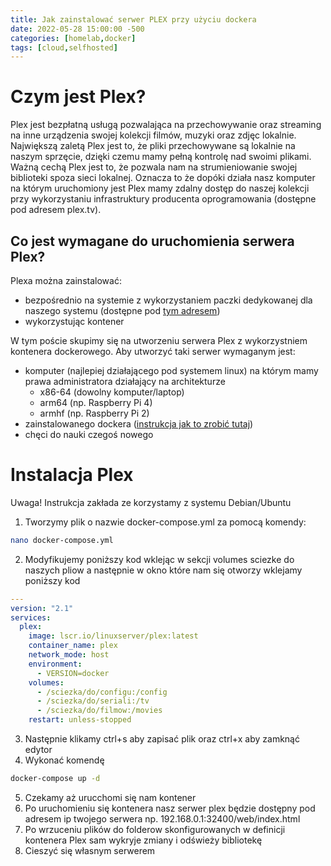 ```yaml
---
title: Jak zainstalować serwer PLEX przy użyciu dockera
date: 2022-05-28 15:00:00 -500
categories: [homelab,docker]
tags: [cloud,selfhosted]
---
```

# Czym jest Plex?

Plex jest bezpłatną usługą pozwalająca na przechowywanie oraz streaming na inne urządzenia swojej kolekcji filmów, muzyki oraz zdjęc lokalnie. Największą zaletą Plex jest to, że pliki przechowywane są lokalnie na naszym sprzęcie, dzięki czemu mamy pełną kontrolę nad swoimi plikami. Ważną cechą Plex jest to, że pozwala nam na strumieniowanie swojej biblioteki spoza sieci lokalnej. Oznacza to że dopóki działa nasz komputer na którym uruchomiony jest Plex mamy zdalny dostęp do naszej kolekcji przy wykorzystaniu infrastruktury producenta oprogramowania (dostępne pod adresem plex.tv).

## Co jest wymagane do uruchomienia serwera Plex?

Plexa można zainstalować: 
* bezpośrednio na systemie z wykorzystaniem paczki dedykowanej dla naszego systemu (dostępne pod [tym adresem](https://www.plex.tv/media-server-downloads/))
* wykorzystując kontener

W tym poście skupimy się na utworzeniu serwera Plex z wykorzystniem kontenera dockerowego. Aby utworzyć taki serwer wymaganym jest:
* komputer (najlepiej działającego pod systemem linux) na którym mamy prawa administratora działający na architekturze
    * x86-64 (dowolny komputer/laptop)
    * arm64 (np. Raspberry Pi 4)
    * armhf (np. Raspberry Pi 2)
* zainstalowanego dockera ([instrukcja jak to zrobić tutaj](https://kamkom.cloud/posts/jak-zainstalowac-dockera/))
* chęci do nauki czegoś nowego

# Instalacja Plex
Uwaga! Instrukcja zakłada ze korzystamy z systemu Debian/Ubuntu

1. Tworzymy plik o nazwie docker-compose.yml za pomocą komendy:
```bash
nano docker-compose.yml
```
2. Modyfikujemy poniższy kod wklejąc w sekcji volumes sciezke do naszych pliow a następnie w okno które nam się otworzy wklejamy poniższy kod
```yaml
---   
version: "2.1"
services:
  plex:
    image: lscr.io/linuxserver/plex:latest
    container_name: plex
    network_mode: host
    environment:
      - VERSION=docker
    volumes:
      - /sciezka/do/configu:/config
      - /sciezka/do/seriali:/tv
      - /sciezka/do/filmow:/movies
    restart: unless-stopped
```
3. Następnie klikamy ctrl+s aby zapisać plik oraz ctrl+x aby zamknąć edytor
4. Wykonać komendę
```bash
docker-compose up -d
```
5. Czekamy aż urucchomi się nam kontener
6. Po uruchomieniu się kontenera nasz serwer plex będzie dostępny pod adresem ip twojego serwera np. 192.168.0.1:32400/web/index.html
7. Po wrzuceniu plików do folderow skonfigurowanych w definicji kontenera Plex sam wykryje zmiany i odświeży bibliotekę
8. Cieszyć się własnym serwerem